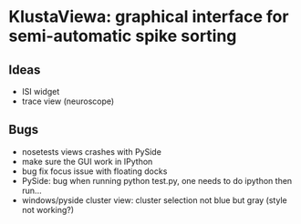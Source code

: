 KlustaViewa: graphical interface for semi-automatic spike sorting
===========================================================
  
Ideas
-----
  
  * ISI widget
  * trace view (neuroscope)


Bugs
----

  * nosetests views crashes with PySide
  * make sure the GUI work in IPython
  * bug fix focus issue with floating docks
  * PySide: bug when running python test.py, one needs to do ipython then run...
  * windows/pyside cluster view: cluster selection not blue but gray (style not working?)

  